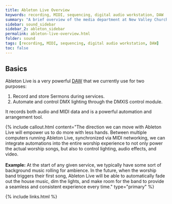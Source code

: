 ```yaml
---
title: Ableton Live Overview
keywords: recording, MIDI, sequencing, digital audio workstation, DAW
summary: "A brief overview of the media department at New Valley Church"
sidebar: sound_sidebar
sidebar_2: ableton_sidebar
permalink: ableton-live-overview.html
folder: sound
tags: [recording, MIDI, sequencing, digital audio workstation, DAW]
toc: false
---
```


## Basics

Ableton Live is a very powerful <a href="#" data-toggle="tooltip" data-original-title="{{site.data.glossary.DAW}}">DAW</a> that we currently use for two purposes:

1. Record and store Sermons during services.
2. Automate and control DMX lighting through the DMXIS control module.

It records both audio and MIDI data and is a powerful automation and arrangement tool.

{% include callout.html content="The direction we can move with Ableton Live will empower us to do more with less hands.  Between multiple computers running Ableton Live, synchronized via MIDI networking, we can integrate automations into the entire worship experience to not only power the actual worship songs, but also to control lighting, audio effects, and video.  <br/><br/>**Example:** At the start of any given service, we typically have some sort of background music rolling for ambience.  In the future, when the worship band triggers their first song, Ableton Live will be able to automatically fade out the house music, dim the lights, and make room for the band to provide a seamless and consistent experience every time." type="primary" %}

{% include links.html %}
